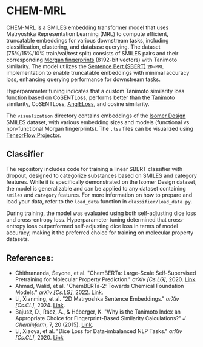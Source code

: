 # CHEM-MRL

CHEM-MRL is a SMILES embedding transformer model that uses Matryoshka Representation Learning (MRL) to compute efficient, truncatable embeddings for various downstream tasks, including classification, clustering, and database querying. The dataset (75%/15%/10% train/val/test split) consists of SMILES pairs and their corresponding [Morgan fingerprints](https://www.rdkit.org/docs/GettingStartedInPython.html#morgan-fingerprints-circular-fingerprints) (8192-bit vectors) with Tanimoto similarity. The model utilizes the [Sentence Bert (SBERT)](https://sbert.net/) `2D-MRL` implementation to enable truncatable embeddings with minimal accuracy loss, enhancing querying performance for downstream tasks.

Hyperparameter tuning indicates that a custom Tanimoto similarity loss function based on CoSENTLoss, performs better than the [Tanimoto](https://jcheminf.biomedcentral.com/articles/10.1186/s13321-015-0069-3/tables/2) similarity, CoSENTLoss, [AnglELoss](https://arxiv.org/pdf/2309.12871), and cosine similarity.

The `visualization` directory contains embeddings of the [Isomer Design](https://isomerdesign.com/pihkal/search) SMILES dataset, with various embedding sizes and models (functional vs. non-functional Morgan fingerprints). The `.tsv` files can be visualized using [TensorFlow Projector](https://projector.tensorflow.org/).

## Classifier

The repository includes code for training a linear SBERT classifier with dropout, designed to categorize substances based on SMILES and category features. While it is specifically demonstrated on the Isomer Design dataset, the model is generalizable and can be applied to any dataset containing `smiles` and `category` features. For more information on how to prepare and load your data, refer to the `load_data` function in `classifier/load_data.py`.

During training, the model was evaluated using both self-adjusting dice loss and cross-entropy loss. Hyperparameter tuning determined that cross-entropy loss outperformed self-adjusting dice loss in terms of model accuracy, making it the preferred choice for training on molecular property datasets.

## References:
- Chithrananda, Seyone, et al. "ChemBERTa: Large-Scale Self-Supervised Pretraining for Molecular Property Prediction." *arXiv [Cs.LG]*, 2020. [Link](http://arxiv.org/abs/2010.09885).
- Ahmad, Walid, et al. "ChemBERTa-2: Towards Chemical Foundation Models." *arXiv [Cs.LG]*, 2022. [Link](http://arxiv.org/abs/2209.01712).
- Li, Xianming, et al. "2D Matryoshka Sentence Embeddings." *arXiv [Cs.CL]*, 2024. [Link](http://arxiv.org/abs/2402.14776).
- Bajusz, D., Rácz, A., & Héberger, K. "Why is the Tanimoto Index an Appropriate Choice for Fingerprint-Based Similarity Calculations?" *J Cheminform*, 7, 20 (2015). [Link](https://doi.org/10.1186/s13321-015-0069-3).
- Li, Xiaoya, et al. "Dice Loss for Data-imbalanced NLP Tasks." *arXiv [Cs.CL]*, 2020. [Link](https://arxiv.org/abs/1911.02855)
